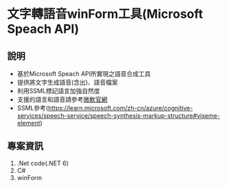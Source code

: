 ﻿# 文字轉語音winForm工具(Microsoft Speach API)

## 說明

* 基於Microsoft Speach API所實現之語音合成工具
* 提供將文字生成語音(念出)、語音檔案
* 利用SSML標記語言加強自然度
* 支援的語言和語音請參考[微軟官網](https://support.microsoft.com/zh-tw/windows/%E9%99%84%E9%8C%84-a-%E6%94%AF%E6%8F%B4%E7%9A%84%E8%AA%9E%E8%A8%80%E5%92%8C%E8%AA%9E%E9%9F%B3-4486e345-7730-53da-fcfe-55cc64300f01#WindowsVersion=Windows_11)
* SSML參考(https://learn.microsoft.com/zh-cn/azure/cognitive-services/speech-service/speech-synthesis-markup-structure#viseme-element)


## 專案資訊

1. .Net code(.NET 6)
2. C#
3. winForm